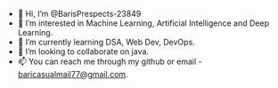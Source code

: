- 👋 Hi, I’m @BarisPrespects-23849
- 👀 I’m interested in Machine Learning, Artificial Intelligence and Deep Learning.
- 🌱 I’m currently learning DSA, Web Dev, DevOps.
- 💞️ I’m looking to collaborate on java.
- 📫 You can reach me through my github or email - baricasualmail77@gmail.com.

<!---
BarisPrespects-23849/BarisPrespects-23849 is a ✨ special ✨ repository because its `README.md` (this file) appears on your GitHub profile.
You can click the Preview link to take a look at your changes.
--->
